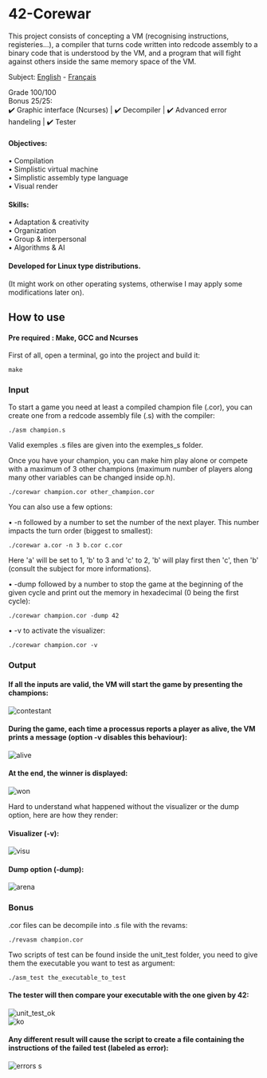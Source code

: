 # 42-Corewar
This project consists of concepting a VM (recognising instructions, registeries...), a compiler that turns code written into redcode assembly to a binary code that is understood by the VM, and a program that will fight against others inside the same memory space of the VM. 

Subject: [English](https://github.com/ssfar/42-Subjects.pdf/blob/master/corewar.en.pdf) - [Français](https://github.com/ssfar/42-Subjects.pdf/blob/master/corewar.fr.pdf)

Grade 100/100  
Bonus 25/25:  
 :heavy_check_mark: Graphic interface (Ncurses) | :heavy_check_mark: Decompiler | :heavy_check_mark: Advanced error handeling | :heavy_check_mark: Tester

#### Objectives:
• Compilation   
• Simplistic virtual machine  
• Simplistic assembly type language  
• Visual render  

#### Skills:
• Adaptation & creativity  
• Organization  
• Group & interpersonal  
• Algorithms & AI  

#### Developed for Linux type distributions.  
(It might work on other operating systems, otherwise I may apply some modifications later on).

## How to use

#### Pre required : Make, GCC and Ncurses

First of all, open a terminal, go into the project and build it:   
```  
make
```

### Input

To start a game you need at least a compiled champion file (.cor), you can create one from a redcode assembly file (.s) with the compiler:
```  
./asm champion.s
```
Valid exemples .s files are given into the exemples_s folder.  

Once you have your champion, you can make him play alone or compete with a maximum of 3 other champions (maximum number of players along many other variables can be changed inside op.h).
```  
./corewar champion.cor other_champion.cor
```
You can also use a few options:

• -n followed by a number to set the number of the next player. 
This number impacts the turn order (biggest to smallest):
```  
./corewar a.cor -n 3 b.cor c.cor
```
Here 'a' will be set to 1, 'b' to 3 and 'c' to 2, 'b' will play first then 'c', then 'b' (consult the subject for more informations).  

• -dump followed by a number to stop the game at the beginning of the given cycle and print out the memory in hexadecimal (0 being the first cycle):
```  
./corewar champion.cor -dump 42
```
• -v to activate the visualizer:
```  
./corewar champion.cor -v
```

### Output

#### If all the inputs are valid, the VM will start the game by presenting the champions:  
![contestant](https://user-images.githubusercontent.com/45463065/86416877-a3295780-bccb-11ea-8b14-2a79db1eaf83.png)  
#### During the game, each time a processus reports a player as alive, the VM prints a message (option -v disables this behaviour):  
![alive](https://user-images.githubusercontent.com/45463065/86417455-5777ad80-bccd-11ea-8fc2-725ce6e3c485.png)
#### At the end, the winner is displayed:
![won](https://user-images.githubusercontent.com/45463065/86417512-8726b580-bccd-11ea-835f-08f4b6473bbc.png)

Hard to understand what happened without the visualizer or the dump option, here are how they render:

#### Visualizer (-v):
![visu](https://user-images.githubusercontent.com/45463065/86418741-737d4e00-bcd1-11ea-9215-9f59af2b423e.png)

#### Dump option (-dump):
![arena](https://user-images.githubusercontent.com/45463065/86418186-a292c000-bccf-11ea-962a-f2c2e391c106.png)

### Bonus

.cor files can be decompile into .s file with the revams:
```  
./revasm champion.cor
```

Two scripts of test can be found inside the unit_test folder, you need to give them the executable you want to test as argument:
```  
./asm_test the_executable_to_test
```
#### The tester will then compare your executable with the one given by 42:  
![unit_test_ok](https://user-images.githubusercontent.com/45463065/86419708-539b5980-bcd4-11ea-8e6d-1679507de87b.png)  
![ko](https://user-images.githubusercontent.com/45463065/86419710-572ee080-bcd4-11ea-947f-67717ad72376.png)  


#### Any different result will cause the script to create a file containing the instructions of the failed test (labeled as error):  
![errors s](https://user-images.githubusercontent.com/45463065/86419729-6f066480-bcd4-11ea-9e0d-0c46605a6645.png)




